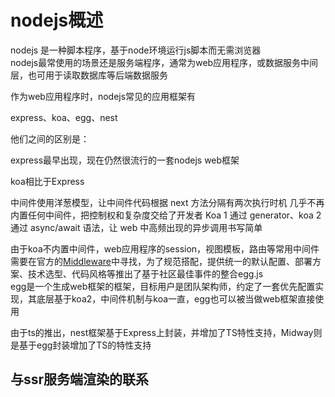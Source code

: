 # nodejs概述

nodejs 是一种脚本程序，基于node环境运行js脚本而无需浏览器  
nodejs最常使用的场景还是服务端程序，通常为web应用程序，或数据服务中间层，也可用于读取数据库等后端数据服务  

作为web应用程序时，nodejs常见的应用框架有

express、koa、egg、nest

他们之间的区别是：

express最早出现，现在仍然很流行的一套nodejs web框架

koa相比于Express

中间件使用洋葱模型，让中间件代码根据 next 方法分隔有两次执行时机
几乎不再内置任何中间件，把控制权和复杂度交给了开发者
Koa 1 通过 generator、koa 2 通过 async/await 语法，让 web 中高频出现的异步调用书写简单

由于koa不内置中间件，web应用程序的session，视图模板，路由等常用中间件需要在官方的[Middleware](https://github.com/koajs/koa/wiki#middleware)中寻找，为了规范搭配，提供统一的默认配置、部署方案、技术选型、代码风格等推出了基于社区最佳事件的整合egg.js  
egg是一个生成web框架的框架，目标用户是团队架构师，约定了一套优先配置实现，其底层基于koa2，中间件机制与koa一直，egg也可以被当做web框架直接使用  

由于ts的推出，nest框架基于Express上封装，并增加了TS特性支持，Midway则是基于egg封装增加了TS的特性支持  

## 与ssr服务端渲染的联系

